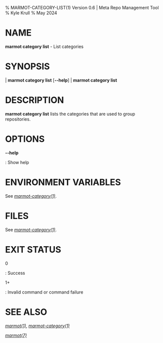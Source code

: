 % MARMOT-CATEGORY-LIST(1) Version 0.6 | Meta Repo Management Tool
% Kyle Krull
% May 2024

# NAME

**marmot category list** - List categories

# SYNOPSIS

| **marmot category list** [**\-\-help**]
| **marmot category list**

# DESCRIPTION

**marmot category list** lists the categories that are used to group repositories.

# OPTIONS

**-\-help**

: Show help

# ENVIRONMENT VARIABLES

See [*marmot-category(1)*](./marmot-category.1.md).

# FILES

See [*marmot-category(1)*](./marmot-category.1.md).

# EXIT STATUS

0

: Success

1+

: Invalid command or command failure

# SEE ALSO

[*marmot(1)*](./marmot.1.md), [*marmot-category(1)*](./marmot-category.1.md)

[*marmot(7)*](./marmot.7.md)
